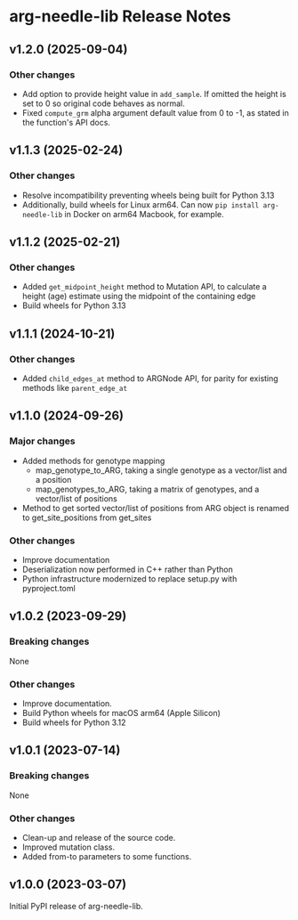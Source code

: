 # arg-needle-lib Release Notes

## v1.2.0 (2025-09-04)

### Other changes

- Add option to provide height value in `add_sample`. If omitted the height is set to 0 so original code behaves as normal.
- Fixed `compute_grm` alpha argument default value from 0 to -1, as stated in the function's API docs.

## v1.1.3 (2025-02-24)

### Other changes

- Resolve incompatibility preventing wheels being built for Python 3.13
- Additionally, build wheels for Linux arm64. Can now `pip install arg-needle-lib` in Docker on arm64 Macbook, for example.

## v1.1.2 (2025-02-21)

### Other changes

- Added `get_midpoint_height` method to Mutation API, to calculate a height (age) estimate using the midpoint of the containing edge
- Build wheels for Python 3.13

## v1.1.1 (2024-10-21)

### Other changes

- Added `child_edges_at` method to ARGNode API, for parity for existing methods like `parent_edge_at`

## v1.1.0 (2024-09-26)

### Major changes

- Added methods for genotype mapping
  - map_genotype_to_ARG, taking a single genotype as a vector/list and a position
  - map_genotypes_to_ARG, taking a matrix of genotypes, and a vector/list of positions
- Method to get sorted vector/list of positions from ARG object is renamed to get_site_positions from get_sites 

### Other changes

- Improve documentation
- Deserialization now performed in C++ rather than Python
- Python infrastructure modernized to replace setup.py with pyproject.toml


## v1.0.2 (2023-09-29)

### Breaking changes

None

### Other changes

- Improve documentation.
- Build Python wheels for macOS arm64 (Apple Silicon)
- Build wheels for Python 3.12


## v1.0.1 (2023-07-14)

### Breaking changes

None

### Other changes

- Clean-up and release of the source code.
- Improved mutation class.
- Added from-to parameters to some functions.


## v1.0.0 (2023-03-07)

Initial PyPI release of arg-needle-lib.
